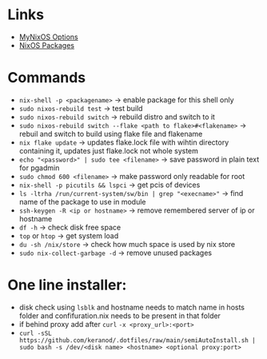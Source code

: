 # Links

- [MyNixOS Options](https://mynixos.com)
- [NixOS Packages](https://search.nixos.org/packages)

# Commands

- `nix-shell -p <packagename>` -> enable package for this shell only
- `sudo nixos-rebuild test` -> test build
- `sudo nixos-rebuild switch` -> rebuild distro and switch to it
- `sudo nixos-rebuild switch --flake <path to flake>#<flakename>` -> rebuil and switch to build using flake file and flakename
- `nix flake update` -> updates flake.lock file with wihtin directory containing it, updates just flake.lock not whole system
- `echo "<password>" | sudo tee <filename>` -> save password in plain text for pgadmin
- `sudo chmod 600 <filename>` -> make password only readable for root
- `nix-shell -p picutils && lspci` -> get pcis of devices
- `ls -ltrha /run/current-system/sw/bin | grep "<execname>"` -> find name of the package to use in module
- `ssh-keygen -R <ip or hostname>` -> remove remembered server of ip or hostname
- `df -h` -> check disk free space
- `top` or `htop` -> get system load
- `du -sh /nix/store` -> check how much space is used by nix store
- `sudo nix-collect-garbage -d` -> remove unused packages

# One line installer:

- disk check using `lsblk` and hostname needs to match name in hosts folder and confifuration.nix needs to be present in that folder
- if behind proxy add after `curl` `-x <proxy_url>:<port>`
- `curl -sSL https://github.com/keranod/.dotfiles/raw/main/semiAutoInstall.sh | sudo bash -s /dev/<disk name> <hostname> <optional proxy:port>`
